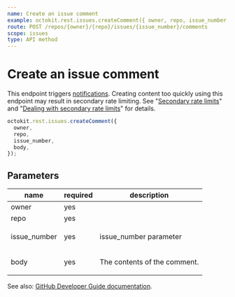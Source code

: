 ```yaml
---
name: Create an issue comment
example: octokit.rest.issues.createComment({ owner, repo, issue_number, body })
route: POST /repos/{owner}/{repo}/issues/{issue_number}/comments
scope: issues
type: API method
---
```


# Create an issue comment

This endpoint triggers [notifications](https://docs.github.com/en/github/managing-subscriptions-and-notifications-on-github/about-notifications). Creating content too quickly using this endpoint may result in secondary rate limiting. See "[Secondary rate limits](https://docs.github.com/rest/overview/resources-in-the-rest-api#secondary-rate-limits)" and "[Dealing with secondary rate limits](https://docs.github.com/rest/guides/best-practices-for-integrators#dealing-with-secondary-rate-limits)" for details.

```js
octokit.rest.issues.createComment({
  owner,
  repo,
  issue_number,
  body,
});
```

## Parameters

<table>
  <thead>
    <tr>
      <th>name</th>
      <th>required</th>
      <th>description</th>
    </tr>
  </thead>
  <tbody>
    <tr><td>owner</td><td>yes</td><td>

</td></tr>
<tr><td>repo</td><td>yes</td><td>

</td></tr>
<tr><td>issue_number</td><td>yes</td><td>

issue_number parameter

</td></tr>
<tr><td>body</td><td>yes</td><td>

The contents of the comment.

</td></tr>
  </tbody>
</table>

See also: [GitHub Developer Guide documentation](https://docs.github.com/rest/reference/issues#create-an-issue-comment).
